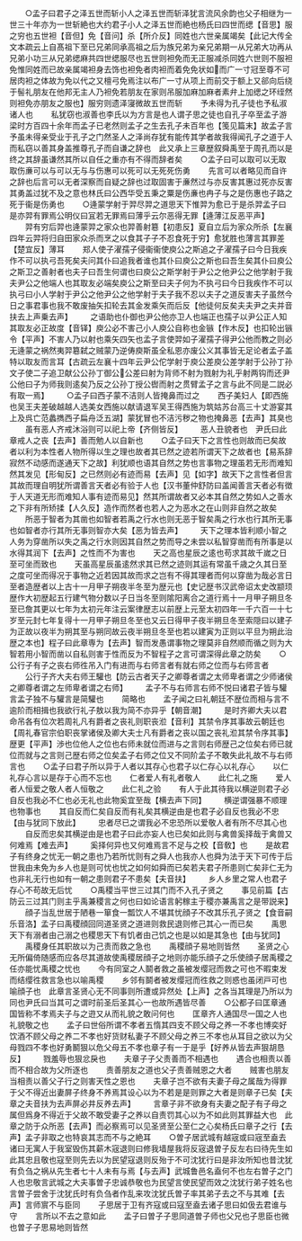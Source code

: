 <!-- { "loadSidebar": true } -->
　　○孟子曰君子之泽五世而斩小人之泽五世而斩泽犹言流风余韵也父子相继为一世三十年亦为一世斩絶也大约君子小人之泽五世而絶也杨氏曰四世而缌【音思】服之穷也五世袒【音但】免【音问】杀【所介反】同姓也六世亲属竭矣【此记大传全文本疏云上自髙祖下至已兄弟同承高祖之后为族兄弟为亲兄弟期一从兄弟大功再从兄弟小功三从兄弟缌麻共四世缌服尽也五世则袒免而无正服减杀同姓六世则不服袒免惟同姓而已故亲属竭袒身去饰也袒免者肉袒而着免免状如而广一寸冠至尊不可居肉袒之体故为免以代之又檀弓免焉注以布广一寸从项上而前交于额上又郤向后绕于髻礼朋友在他邦无主人乃袒免若朋友在家则吊服加麻加麻者素弁上加缌之环绖然则袒免亦朋友之服也】服穷则遗泽寖微故五世而斩
　　予未得为孔子徒也予私淑诸人也
　　私犹窃也淑善也李氏以为方言是也人谓子思之徒也自孔子卒至孟子游梁时方百四十余年而孟子已老然则孟子之生去孔子未百年也【笺见篇末】故孟子言予虽未得亲受业于孔子之门然圣人之泽尚存犹有能传其学者故我得闻孔子之道于人而私窃以善其身盖推尊孔子而自谦之辞也　此又承上三章歴叙舜禹至于周孔而以是终之其辞虽谦然其所以自任之重亦有不得而辞者矣
　　○孟子曰可以取可以无取取伤亷可以与可以无与与伤惠可以死可以无死死伤勇
　　先言可以者略见而自许之辞也后言可以无者深察而自疑之辞也过取固害于亷然过与亦反害其惠过死亦反害其勇盖过犹不及之意也林氏曰公西华受五秉之粟是伤亷也冉子与之是伤惠也子路之死于衞是伤勇也
　　○逄蒙学射于羿尽羿之道思天下惟羿为愈已于是杀羿孟子曰是亦羿有罪焉公明仪曰冝若无罪焉曰薄乎云尔恶得无罪【逄薄江反恶平声】
　　羿有穷后羿也逄蒙羿之家众也羿善射簒【初患反】夏自立后为家众所杀【左襄四年云羿将归自田家众杀而烹之以食其子子不忍食死于穷】愈犹胜也薄言其罪差【楚宜反】薄耳
　　郑人使子濯孺子侵衞衞使庾公之斯追之子濯孺子曰今日我疾作不可以执弓吾死矣夫问其仆曰追我者谁也其仆曰庾公之斯也曰吾生矣其仆曰庾公之斯卫之善射者也夫子曰吾生何谓也曰庾公之斯学射于尹公之他尹公之他学射于我夫尹公之他端人也其取友必端矣庾公之斯至曰夫子何为不执弓曰今日我疾作不可以执弓曰小人学射于尹公之他尹公之他学射于夫子我不忍以夫子之道反害夫子虽然今日之事君事也我不敢废抽矢扣轮去其金发乘矢而后反【他徒何反矣夫夫尹之夫并音扶去上声乗去声】
　　之语助也仆御也尹公他亦卫人也端正也孺子以尹公正人知其取友必正故度【音铎】庾公必不害己小人庾公自称也金镞【作木反】也扣轮出镞令【平声】不害人乃以射也乘矢四矢也孟子言使羿如子濯孺子得尹公他而教之则必无逄蒙之祸然夷羿簒弑之贼蒙乃逆俦庾斯虽全私恩亦废公义其事皆无足论者孟子盖特以取友而言耳【古疏云左襄十四年云尹公佗学射于庾公差庾公差学射于公孙丁孙文子使二子追卫献公公孙丁御公公差曰射为背师不射为戮射为礼乎射两钩而还尹公他曰子为师我则逺矣乃反之公孙丁授公辔而射之贯臂孟子之言与此不同是二説必有取一焉】
　　○孟子曰西子蒙不洁则人皆掩鼻而过之
　　西子美妇人【即西施也吴王夫差破越越人选美女西施以献请退军吴王得西施为筑姑苏台高三十丈游宴其上及呉亡范蠡擕西子扁舟泛五湖】蒙犹冒也不洁污秽之物也掩鼻恶【去声】其臭也
　　虽有恶人齐戒沐浴则可以祀上帝【齐侧皆反】
　　恶人丑貌者也　尹氏曰此章戒人之丧【去声】善而勉人以自新也
　　○孟子曰天下之言性也则故而已矣故者以利为本性者人物所得以生之理也故者其已然之迹若所谓天下之故者也【易系辞寂然不动感而遂通天下之故】利犹顺也语其自然之势也言事物之理虽若无形而难知然其发见【形甸反】之已然则必有迹而易【去声】见【如字】故天下之言性者但言其故而理自明犹所谓善言天者必有验于人也【汉书董仲舒防曰盖闻善言天者必有徴于人天道无形而难知人事有迹而易见】然其所谓故者又必本其自然之势如人之善水之下非有所矫揉【人久反】造作而然者也若人之为恶水之在山则非自然之故矣
　　所恶于智者为其凿也如智者若禹之行水也则无恶于智矣禹之行水也行其所无事也如智者亦行其所无事则智亦大矣【恶为皆去声】
　　天下之理本皆利顺小智之人务为穿凿所以失之禹之行水则因其自然之势而导之未尝以私智穿凿而有所事是以水得其润下【去声】之性而不为害也
　　天之高也星辰之逺也苟求其故千嵗之日至可坐而致也
　　天虽高星辰虽逺然求其已然之迹则其运有常虽千歳之久其日至之度可坐而得况于事物之近若因其故而求之岂有不得其理者而何以穿凿为哉必言日至者造歴者以上古十一月甲子朔夜半冬至为歴元也【史记歴书汉武帝诏太史改颛顼歴作大初歴起五行建气物分数以子日当冬至则隂阳离合之道行焉十一月甲子朔旦冬至已詹其更以七年为太初元年注云案律歴志以前歴上元至太初四年一千六百一十七岁至元封七年复得十一月甲子朔旦冬至也又云日得甲子夜半朔旦冬至索隠曰以建子为正故以夜半为朔其至与朔同故云夜半朔旦冬至也若以建寅为正则以平旦为朔此治歴之本也】程子曰此章専为【去声】智而发愚谓事物之理莫非自然顺而循之则为大智若用小智而凿以自私则害于性而反为不智程子之言可谓深得此章之防矣
　　○公行子有子之丧右师徃吊入门有进而与右师言者有就右师之位而与右师言者
　　公行子齐大夫右师王驩也【防云古者天子之卿尊者谓之太师卑者谓之少师诸侯之卿尊者谓之左师卑者谓之右师】
　　孟子不与右师言右师不悦曰诸君子皆与驩言孟子独不与驩言是简驩也
　　简略也
　　孟子闻之曰礼朝廷不歴位而相与言不逾阶而相揖也我欲行礼子敖以我为简不亦异乎【朝音潮】
　　是时齐卿大夫以君命吊各有位次若周礼凡有爵者之丧礼则职丧涖【音利】其禁令序其事故云朝廷也【周礼春官宗伯职丧掌诸侯及卿大夫士凡有爵者之丧以国之丧礼涖其禁令序其事】歴更【平声】渉也位他人之位也右师未就位而进与之言则右师歴己之位矣右师已就位而就与之言则己歴右师之位矣孟子右师之位又不同阶孟子不敢失此礼故不与右师言也
　　○孟子曰君子所以异于人者以其存心也君子以仁存心以礼存心
　　以仁礼存心言以是存于心而不忘也
　　仁者爱人有礼者敬人
　　此仁礼之施
　　爱人者人恒爱之敬人者人恒敬之
　　此仁礼之验
　　有人于此其待我以横逆则君子必自反也我必不仁也必无礼也此物奚宜至哉【横去声下同】
　　横逆谓强暴不顺理也物事也
　　其自反而仁矣自反而有礼矣其横逆由是也君子必自反也我必不忠【由与犹同下放此】
　　忠者尽已之谓我必不忠恐所以爱敬人者有所不尽其心也
　　自反而忠矣其横逆由是也君子曰此亦妄人也已矣如此则与禽兽奚择哉于禽兽又何难焉【难去声】
　　奚择何异也又何难焉言不足与之校【音敎】也
　　是故君子有终身之忧无一朝之患也乃若所忧则有之舜人也我亦人也舜为法于天下可传于后世我由未免为乡人也是则可忧也忧之如何如舜而已矣若夫君子所患则亡矣非仁无为也非礼无行也如有一朝之患则君子不患矣【夫音扶】
　　乡人乡里之常人也君子存心不苟故无后忧
　　○禹稷当平世三过其门而不入孔子贤之
　　事见前篇【古防云三过其门则主乎禹兼稷言之何也曰如论语言躬稼主于稷亦兼禹言之是带説来】
　　顔子当乱世居于陋巷一箪食一瓢饮人不堪其忧顔子不改其乐孔子贤之【食音嗣乐音洛】孟子曰禹稷顔回同道圣贤之道进则救民退则修己其心一而已矣
　　禹思天下有溺者由己溺之也稷思天下有饥者由己饥之也是以如是其急也【由与犹同】
　　禹稷身任其职故以为己责而救之急也
　　禹稷顔子易地则皆然
　　圣贤之心无所偏倚随感而应各尽其道故使禹稷居顔子之地则亦能乐顔子之乐使顔子居禹稷之任亦能忧禹稷之忧也
　　今有同室之人鬬者救之虽被发缨冠而救之可也不暇束发而结缨徃救言急也以喻禹稷
　　乡邻有鬬者被发缨冠而徃救之则惑也虽闭戸可也喻顔子也　此章言圣贤心无不同事则所遭或异然处【上声】之各当其理是乃所以为同也尹氏曰当其可之谓时前圣后圣其心一也故所遇皆尽善
　　○公都子曰匡章通国皆称不孝焉夫子与之逰又从而礼貌之敢问何也
　　匡章齐人通国尽一国之人也礼貌敬之也
　　孟子曰世俗所谓不孝者五惰其四支不顾父母之养一不孝也博奕好饮酒不顾父母之养二不孝也好货财私妻子不顾父母之养三不孝也从耳目之欲以为父母戮四不孝也好勇鬭狠以危父母五不孝也章子有一于是乎【好养从皆去声狠胡恳反】
　　戮羞辱也狠忿戾也
　　夫章子子父责善而不相遇也
　　遇合也相责以善而不相合故为父所逐也
　　责善朋友之道也父子责善贼恩之大者
　　贼害也朋友当相责以善父子行之则害天性之恩也
　　夫章子岂不欲有夫妻子母之属哉为得罪于父不得近出妻屏子终身不养焉其设心以为不若是是则罪之大者是则章子已矣【夫章之夫音扶为去声屏必井反养去声】
　　言章子非不欲身有夫妻之配子有子母之属但爲身不得近于父故不敢受妻子之养以自责罚其心以为不如此则其罪益大也　此章之防于众所恶【去声】而必察焉可以见圣贤至公至仁之心矣杨氏曰章子之行【去声】孟子非取之也特哀其志而不与之絶耳
　　○曽子居武城有越宼或曰宼至盍去诸曰无寓人于我室毁伤其薪木宼退则曰修我墙屋我将反宼退曽子反左右曰待先生如此其忠且敬也寇至则先去以为民望寇退则反殆于不可沈犹行曰是非汝所知也昔沈犹有负刍之祸从先生者七十人未有与焉【与去声】武城鲁邑名盍何不也左右曽子之门人也忠敬言武城之大夫事曽子忠诚恭敬也为民望言使民望而效之沈犹行弟子姓名也言曽子尝舍于沈犹氏时有负刍者作乱来攻沈犹氏曽子率其弟子去之不与其难【去声】言师賔不与臣同
　　子思居于卫有齐寇或曰寇至盍去诸子思曰如伋去君谁与守
　　言所以不去之意如此
　　孟子曰曽子子思同道曽子师也父兄也子思臣也微也曽子子思易地则皆然
